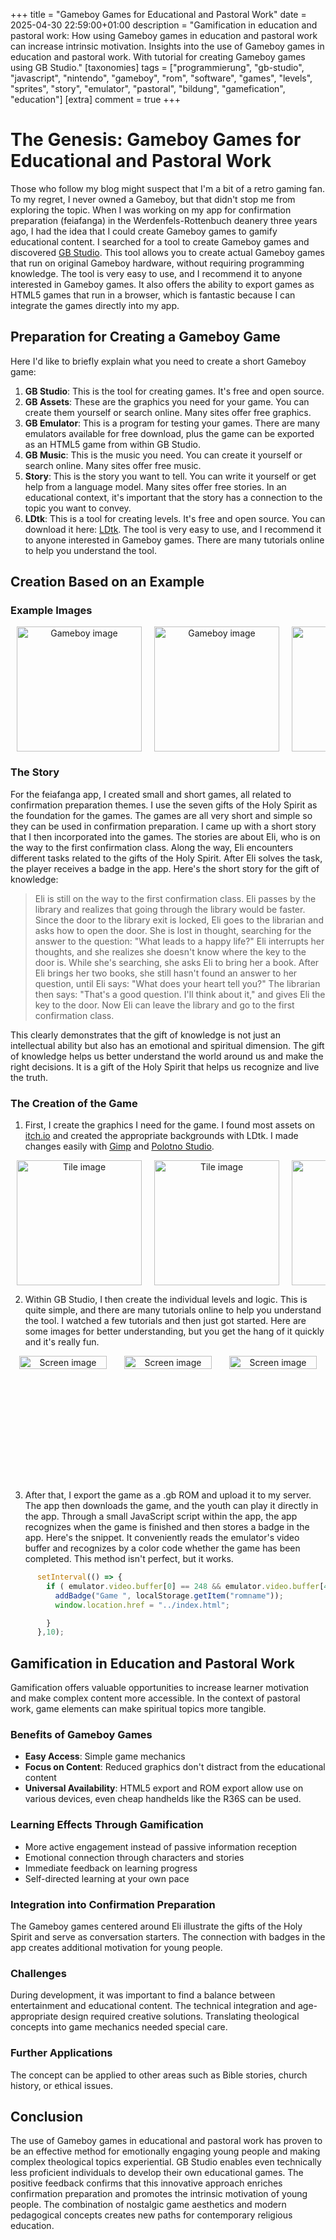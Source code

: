 +++
title = "Gameboy Games for Educational and Pastoral Work"
date = 2025-04-30 22:59:00+01:00
description = "Gamification in education and pastoral work: How using Gameboy games in education and pastoral work can increase intrinsic motivation. Insights into the use of Gameboy games in education and pastoral work. With tutorial for creating Gameboy games using GB Studio."
[taxonomies]
tags = ["programmierung", "gb-studio", "javascript", "nintendo", "gameboy", "rom", "software", "games", "levels", "sprites", "story", "emulator", "pastoral", "bildung", "gamefication", "education"] 
[extra]
comment =  true
+++

# The Genesis: Gameboy Games for Educational and Pastoral Work

Those who follow my blog might suspect that I'm a bit of a retro gaming fan. To my regret, I never owned a Gameboy, but that didn't stop me from exploring the topic. When I was working on my app for confirmation preparation (feiafanga) in the Werdenfels-Rottenbuch deanery three years ago, I had the idea that I could create Gameboy games to gamify educational content. I searched for a tool to create Gameboy games and discovered [GB Studio](https://www.gbstudio.dev/). This tool allows you to create actual Gameboy games that run on original Gameboy hardware, without requiring programming knowledge. The tool is very easy to use, and I recommend it to anyone interested in Gameboy games. It also offers the ability to export games as HTML5 games that run in a browser, which is fantastic because I can integrate the games directly into my app.

## Preparation for Creating a Gameboy Game

Here I'd like to briefly explain what you need to create a short Gameboy game:

1. **GB Studio**: This is the tool for creating games. It's free and open source.
2. **GB Assets**: These are the graphics you need for your game. You can create them yourself or search online. Many sites offer free graphics.
3. **GB Emulator**: This is a program for testing your games. There are many emulators available for free download, plus the game can be exported as an HTML5 game from within GB Studio.
4. **GB Music**: This is the music you need. You can create it yourself or search online. Many sites offer free music.
5. **Story**: This is the story you want to tell. You can write it yourself or get help from a language model. Many sites offer free stories. In an educational context, it's important that the story has a connection to the topic you want to convey.
6. **LDtk**: This is a tool for creating levels. It's free and open source. You can download it here: [LDtk](https://ldtk.io/). The tool is very easy to use, and I recommend it to anyone interested in Gameboy games. There are many tutorials online to help you understand the tool.

## Creation Based on an Example

### Example Images

<style>
  .containerimg  img {
        width: 200px;
        height: auto;
        margin: 0 10px;
    }
</style>
<div class="containerimg" style="
    text-align: center;
    display: flex;
    overflow: scroll;
    flex-direction: row;
    flex-wrap: nowrap;
    align-items: center;">
<img src="/posts/gameboy-games-for-education-and-pastoral-work/images/gb00001.jpg" alt="Gameboy image">
<img src="/posts/gameboy-games-for-education-and-pastoral-work/images/gb00002.jpg" alt="Gameboy image">
<img src="/posts/gameboy-games-for-education-and-pastoral-work/images/gb00003.jpg" alt="Gameboy image">
<img src="/posts/gameboy-games-for-education-and-pastoral-work/images/gb00004.jpg" alt="Gameboy image">
<img src="/posts/gameboy-games-for-education-and-pastoral-work/images/gb00005.jpg" alt="Gameboy image">
<img src="/posts/gameboy-games-for-education-and-pastoral-work/images/gb00006.jpg" alt="Gameboy image">
<img src="/posts/gameboy-games-for-education-and-pastoral-work/images/gb00007.jpg" alt="Gameboy image">
</div>

### The Story

For the feiafanga app, I created small and short games, all related to confirmation preparation themes. I use the seven gifts of the Holy Spirit as the foundation for the games. The games are all very short and simple so they can be used in confirmation preparation. I came up with a short story that I then incorporated into the games. The stories are about Eli, who is on the way to the first confirmation class. Along the way, Eli encounters different tasks related to the gifts of the Holy Spirit. After Eli solves the task, the player receives a badge in the app. Here's the short story for the gift of knowledge:

> Eli is still on the way to the first confirmation class. Eli passes by the library and realizes that going through the library would be faster. Since the door to the library exit is locked, Eli goes to the librarian and asks how to open the door. She is lost in thought, searching for the answer to the question: "What leads to a happy life?" Eli interrupts her thoughts, and she realizes she doesn't know where the key to the door is. While she's searching, she asks Eli to bring her a book. After Eli brings her two books, she still hasn't found an answer to her question, until Eli says: "What does your heart tell you?" The librarian then says: "That's a good question. I'll think about it," and gives Eli the key to the door. Now Eli can leave the library and go to the first confirmation class.

This clearly demonstrates that the gift of knowledge is not just an intellectual ability but also has an emotional and spiritual dimension. The gift of knowledge helps us better understand the world around us and make the right decisions. It is a gift of the Holy Spirit that helps us recognize and live the truth.

### The Creation of the Game

1. First, I create the graphics I need for the game. I found most assets on [itch.io](https://itch.io/) and created the appropriate backgrounds with LDtk. I made changes easily with [Gimp](https://www.gimp.org/) and [Polotno Studio](https://studio.polotno.com/).

<style>
   .containerimg img {
        width: 200px;
       min-height: 200px;
        margin: 0 10px;
    }
</style>
<div class="containerimg" style="
    text-align: center;
    display: flex;
    overflow: scroll;
    flex-direction: row;
    flex-wrap: nowrap;
    align-items: center;">
<img src="/posts/gameboy-games-for-education-and-pastoral-work/images/tiles00001.png" alt="Tile image">
<img src="/posts/gameboy-games-for-education-and-pastoral-work/images/tiles00002.png" alt="Tile image">
<img src="/posts/gameboy-games-for-education-and-pastoral-work/images/tiles00005.png" alt="Tile image">
<img src="/posts/gameboy-games-for-education-and-pastoral-work/images/tiles00006.png" alt="Tile image">
</div>

2. Within GB Studio, I then create the individual levels and logic. This is quite simple, and there are many tutorials online to help you understand the tool. I watched a few tutorials and then just got started. Here are some images for better understanding, but you get the hang of it quickly and it's really fun.

<style>
   .containerimg img {
        width: 200px;
       min-height: 200px;
        margin: 0 10px;
    }
  .containerimg  .full {
        width: 95%;
        height: auto;
        margin: 0 10px;
    }
</style>
<div  class="containerimg" style="
    text-align: center;
    display: flex;
    overflow: scroll;
    flex-direction: row;
    flex-wrap: nowrap;
    align-items: center;">
<img class="full" src="/posts/gameboy-games-for-education-and-pastoral-work/images/screen00001.png" alt="Screen image">
<img  class="full" src="/posts/gameboy-games-for-education-and-pastoral-work/images/screen00002.png" alt="Screen image">
<img  class="full" src="/posts/gameboy-games-for-education-and-pastoral-work/images/screen00003.png" alt="Screen image">
</div>

3. After that, I export the game as a .gb ROM and upload it to my server. The app then downloads the game, and the youth can play it directly in the app. Through a small JavaScript script within the app, the app recognizes when the game is finished and then stores a badge in the app. Here's the snippet. It conveniently reads the emulator's video buffer and recognizes by a color code whether the game has been completed. This method isn't perfect, but it works.

```javascript
      setInterval(() => {
        if ( emulator.video.buffer[0] == 248 && emulator.video.buffer[4] == 0 && emulator.video.buffer[8] == 248 && emulator.video.buffer[12] == 0 && emulator.video.buffer[16] == 248 && emulator.video.buffer[20] == 0 ) {
          addBadge("Game ", localStorage.getItem("romname"));
          window.location.href = "../index.html";

        }
      },10);
```

## Gamification in Education and Pastoral Work

Gamification offers valuable opportunities to increase learner motivation and make complex content more accessible. In the context of pastoral work, game elements can make spiritual topics more tangible.

### Benefits of Gameboy Games

- **Easy Access**: Simple game mechanics
- **Focus on Content**: Reduced graphics don't distract from the educational content
- **Universal Availability**: HTML5 export and ROM export allow use on various devices, even cheap handhelds like the R36S can be used.

### Learning Effects Through Gamification

- More active engagement instead of passive information reception
- Emotional connection through characters and stories
- Immediate feedback on learning progress
- Self-directed learning at your own pace

### Integration into Confirmation Preparation

The Gameboy games centered around Eli illustrate the gifts of the Holy Spirit and serve as conversation starters. The connection with badges in the app creates additional motivation for young people.

### Challenges

During development, it was important to find a balance between entertainment and educational content. The technical integration and age-appropriate design required creative solutions. Translating theological concepts into game mechanics needed special care.

### Further Applications

The concept can be applied to other areas such as Bible stories, church history, or ethical issues.

## Conclusion

The use of Gameboy games in educational and pastoral work has proven to be an effective method for emotionally engaging young people and making complex theological topics experiential. GB Studio enables even technically less proficient individuals to develop their own educational games. The positive feedback confirms that this innovative approach enriches confirmation preparation and promotes the intrinsic motivation of young people. The combination of nostalgic game aesthetics and modern pedagogical concepts creates new paths for contemporary religious education.